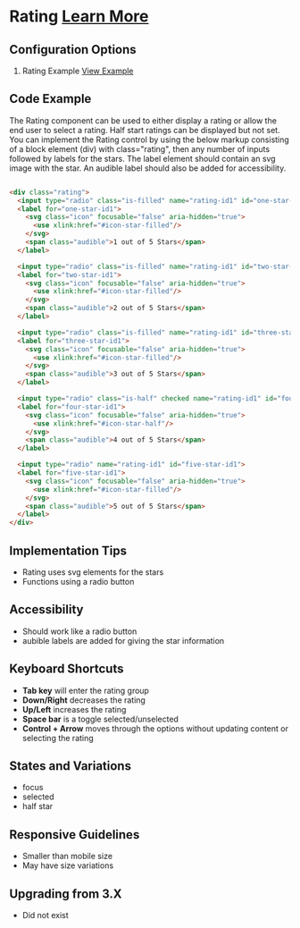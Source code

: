 
# Rating  [Learn More](#)

## Configuration Options

1. Rating Example [View Example]( ../components/rating/example-index)

## Code Example

The Rating component can be used to either display a rating or allow the end user to select a rating. Half start ratings can be displayed but not set. You can implement the Rating control by using the below markup consisting of a block element (div) with class="rating", then any number of inputs followed by labels for the stars. The label element should contain an svg image with the star. An audible label should also be added for accessibility.

```html

<div class="rating">
  <input type="radio" class="is-filled" name="rating-id1" id="one-star-id1">
  <label for="one-star-id1">
    <svg class="icon" focusable="false" aria-hidden="true">
      <use xlink:href="#icon-star-filled"/>
    </svg>
    <span class="audible">1 out of 5 Stars</span>
  </label>

  <input type="radio" class="is-filled" name="rating-id1" id="two-star-id1">
  <label for="two-star-id1">
    <svg class="icon" focusable="false" aria-hidden="true">
      <use xlink:href="#icon-star-filled"/>
    </svg>
    <span class="audible">2 out of 5 Stars</span>
  </label>

  <input type="radio" class="is-filled" name="rating-id1" id="three-star-id1">
  <label for="three-star-id1">
    <svg class="icon" focusable="false" aria-hidden="true">
      <use xlink:href="#icon-star-filled"/>
    </svg>
    <span class="audible">3 out of 5 Stars</span>
  </label>

  <input type="radio" class="is-half" checked name="rating-id1" id="four-star-id1">
  <label for="four-star-id1">
    <svg class="icon" focusable="false" aria-hidden="true">
      <use xlink:href="#icon-star-half"/>
    </svg>
    <span class="audible">4 out of 5 Stars</span>
  </label>

  <input type="radio" name="rating-id1" id="five-star-id1">
  <label for="five-star-id1">
    <svg class="icon" focusable="false" aria-hidden="true">
      <use xlink:href="#icon-star-filled"/>
    </svg>
    <span class="audible">5 out of 5 Stars</span>
  </label>
</div>


```

## Implementation Tips

-   Rating uses svg elements for the stars
-   Functions using a radio button

## Accessibility

-   Should work like a radio button
-   aubible labels are added for giving the star information

## Keyboard Shortcuts

-   **Tab key** will enter the rating group
-   **Down/Right** decreases the rating
-   **Up/Left** increases the rating
-   **Space bar** is a toggle selected/unselected
-   **Control + Arrow** moves through the options without updating content or selecting the rating

## States and Variations

-   focus
-   selected
-   half star

## Responsive Guidelines

-   Smaller than mobile size
-   May have size variations

## Upgrading from 3.X

-   Did not exist
